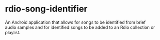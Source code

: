 rdio-song-identifier
====================

An Android application that allows for songs to be identified from brief audio samples and for identified songs to be added to an Rdio collection or playlist.
